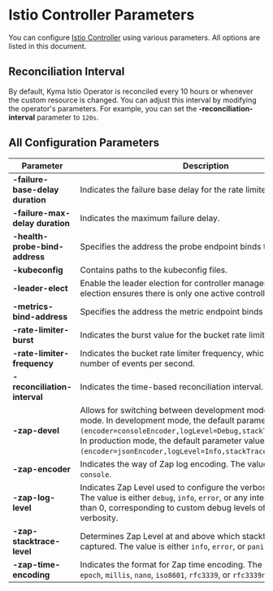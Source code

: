 # Istio Controller Parameters 

You can configure [Istio Controller](../00-10-overview-istio-controller.md) using various parameters. All options are listed in this document.

## Reconciliation Interval

By default, Kyma Istio Operator is reconciled every 10 hours or whenever the custom resource is changed. You can adjust this interval by modifying the operator's parameters. For example, you can set the **-reconciliation-interval** parameter to `120s`.

## All Configuration Parameters

| Parameter                        | Description                                                                                                                                                                                                                                                                                                  | Default   |
|----------------------------------|--------------------------------------------------------------------------------------------------------------------------------------------------------------------------------------------------------------------------------------------------------------------------------------------------------------|-----------|
| **-failure-base-delay duration** | Indicates the failure base delay for the rate limiter.                                                                                                                                                                                                                                                       | `1s`      |
| **-failure-max-delay duration**  | Indicates the maximum failure delay.                                                                                                                                                                                                                                                                         | `16m40s`  |
| **-health-probe-bind-address**   | Specifies the address the probe endpoint binds to.                                                                                                                                                                                                                                                           | `:8091`   |
| **-kubeconfig**                  | Contains paths to the kubeconfig files.                                                                                                                                                                                                                                                                      | None      |
| **-leader-elect**                | Enable the leader election for controller manager. Enabling the election ensures there is only one active controller manager.                                                                                                                                                                                | None      |
| **-metrics-bind-address**        | Specifies the address the metric endpoint binds to.                                                                                                                                                                                                                                                          | `:8090`   |
| **-rate-limiter-burst**          | Indicates the burst value for the bucket rate limiter.                                                                                                                                                                                                                                                       | `200`     |
| **-rate-limiter-frequency**      | Indicates the bucket rate limiter frequency, which signifies the number of events per second.                                                                                                                                                                                                                | `30`      |
| **-reconciliation-interval**     | Indicates the time-based reconciliation interval.                                                                                                                                                                                                                                                            | `10h0m0s` |
| **-zap-devel**                   | Allows for switching between development mode and production mode. In development mode, the default parameter values are: `(encoder=consoleEncoder,logLevel=Debug,stackTraceLevel=Warn)`. In production mode, the default parameter values are: `(encoder=jsonEncoder,logLevel=Info,stackTraceLevel=Error)`. | `true`    |
| **-zap-encoder**                 | Indicates the way of Zap log encoding. The value is either `json` or `console`.                                                                                                                                                                                                                              | None      |
| **-zap-log-level**               | Indicates Zap Level used to configure the verbosity of logging. The value is either `debug`, `info`, `error`, or any integer value greater than 0, corresponding to custom debug levels of increasing verbosity.                                                                                             | None      |
| **-zap-stacktrace-level**        | Determines Zap Level at and above which stacktraces are captured. The value is either `info`, `error`, or `panic`.                                                                                                                                                                                           | None      |
| **-zap-time-encoding**           | Indicates the format for Zap time encoding. The value is either `epoch`, `millis`, `nano`, `iso8601`, `rfc3339`, or `rfc3339nano`.                                                                                                                                                                           | `epoch`   |
